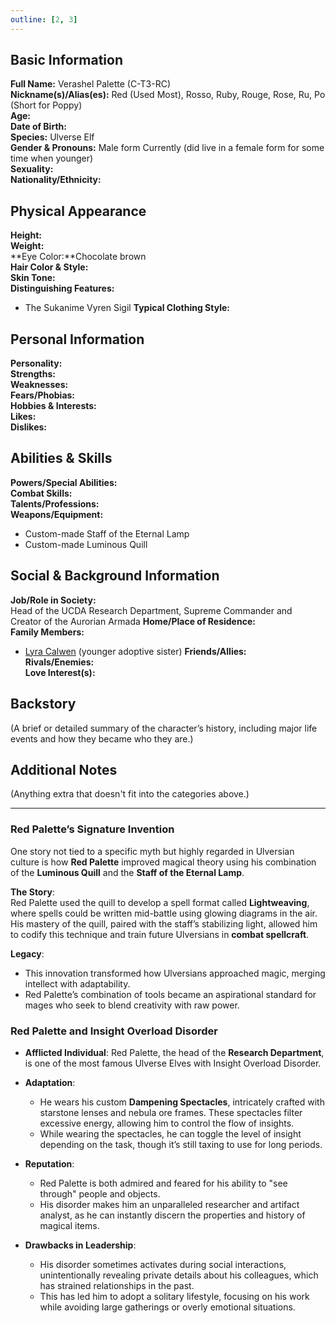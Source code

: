 ```yaml
---
outline: [2, 3]
---
```


## **Basic Information**

**Full Name:** Verashel Palette (C-T3-RC) \
**Nickname(s)/Alias(es):** Red (Used Most), Rosso, Ruby, Rouge, Rose, Ru, Po (Short for Poppy) \
**Age:** \
**Date of Birth:** \
**Species:** Ulverse Elf \
**Gender & Pronouns:** Male form Currently (did live in a female form for some time when younger) \
**Sexuality:** \
**Nationality/Ethnicity:**

## **Physical Appearance**

**Height:** \
**Weight:** \
**Eye Color:**Chocolate brown \
**Hair Color & Style:** \
**Skin Tone:** \
**Distinguishing Features:**

- The Sukanime Vyren Sigil
  **Typical Clothing Style:**

## **Personal Information**

**Personality:** \
**Strengths:** \
**Weaknesses:** \
**Fears/Phobias:** \
**Hobbies & Interests:** \
**Likes:** \
**Dislikes:**

## **Abilities & Skills**

**Powers/Special Abilities:** \
**Combat Skills:** \
**Talents/Professions:** \
**Weapons/Equipment:**

- Custom-made Staff of the Eternal Lamp
- Custom-made Luminous Quill

## **Social & Background Information**

**Job/Role in Society:** \
Head of the UCDA Research Department, Supreme Commander and Creator of the Aurorian Armada
**Home/Place of Residence:** \
**Family Members:**

- [Lyra Calwen](./lyra_calwen) (younger adoptive sister)
  **Friends/Allies:** \
  **Rivals/Enemies:** \
  **Love Interest(s):**

## **Backstory**

(A brief or detailed summary of the character’s history, including major life events and how they became who they are.)

## **Additional Notes**

(Anything extra that doesn't fit into the categories above.)

---

### **Red Palette’s Signature Invention**

One story not tied to a specific myth but highly regarded in Ulversian culture is how **Red Palette** improved magical theory using his combination of the **Luminous Quill** and the **Staff of the Eternal Lamp**.

**The Story**:  
Red Palette used the quill to develop a spell format called **Lightweaving**, where spells could be written mid-battle using glowing diagrams in the air. His mastery of the quill, paired with the staff’s stabilizing light, allowed him to codify this technique and train future Ulversians in **combat spellcraft**.

**Legacy**:

- This innovation transformed how Ulversians approached magic, merging intellect with adaptability.
- Red Palette’s combination of tools became an aspirational standard for mages who seek to blend creativity with raw power.

### **Red Palette and Insight Overload Disorder**

- **Afflicted Individual**: Red Palette, the head of the **Research Department**, is one of the most famous Ulverse Elves with Insight Overload Disorder.

- **Adaptation**:

  - He wears his custom **Dampening Spectacles**, intricately crafted with starstone lenses and nebula ore frames. These spectacles filter excessive energy, allowing him to control the flow of insights.
  - While wearing the spectacles, he can toggle the level of insight depending on the task, though it’s still taxing to use for long periods.

- **Reputation**:

  - Red Palette is both admired and feared for his ability to "see through" people and objects.
  - His disorder makes him an unparalleled researcher and artifact analyst, as he can instantly discern the properties and history of magical items.

- **Drawbacks in Leadership**:
  - His disorder sometimes activates during social interactions, unintentionally revealing private details about his colleagues, which has strained relationships in the past.
  - This has led him to adopt a solitary lifestyle, focusing on his work while avoiding large gatherings or overly emotional situations.
